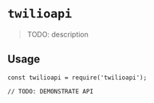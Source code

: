 # `twilioapi`

> TODO: description

## Usage

```
const twilioapi = require('twilioapi');

// TODO: DEMONSTRATE API
```
